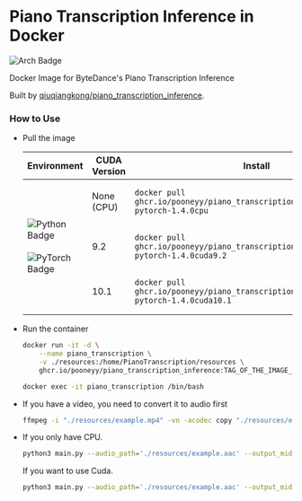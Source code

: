 # Piano Transcription Inference in Docker
![Arch Badge](https://img.shields.io/badge/Architecture-linux%2Famd64-blue)

Docker Image for ByteDance's Piano Transcription Inference

Built by [qiuqiangkong/piano_transcription_inference](https://github.com/qiuqiangkong/piano_transcription_inference).

### How to Use

- Pull the image
    <table><thead><tr><th>Environment</th><th>CUDA Version</th><th>Install</th></tr></thead><tbody><tr><td rowspan="3"><img alt="Python Badge" src="https://img.shields.io/badge/Python-3.7-blue"><br /><br /><img alt="PyTorch Badge" src="https://img.shields.io/badge/PyTorch-1.4.0-blue"></td><td>None (CPU)</td><td class="command-cell"><pre lang="shell"><code>docker pull ghcr.io/pooneyy/piano_transcription_inference:latest-pytorch-1.4.0cpu</code></pre></td></tr><tr><td>9.2</td><td class="command-cell"><pre lang="shell"><code>docker pull ghcr.io/pooneyy/piano_transcription_inference:latest-pytorch-1.4.0cuda9.2</code></pre></td></tr><tr><td>10.1</td><td class="command-cell"><pre lang="shell"><code>docker pull ghcr.io/pooneyy/piano_transcription_inference:latest-pytorch-1.4.0cuda10.1</code></pre></td></tr></tbody></table>

- Run the container
  ```bash
  docker run -it -d \
      --name piano_transcription \
      -v ./resources:/home/PianoTranscription/resources \
      ghcr.io/pooneyy/piano_transcription_inference:TAG_OF_THE_IMAGE_YOU_PULLED
  
  docker exec -it piano_transcription /bin/bash
  ```

- If you have a video, you need to convert it to audio first
  ```bash
  ffmpeg -i "./resources/example.mp4" -vn -acodec copy "./resources/example.aac"
  ```

- If you only have CPU.
  ```bash
  python3 main.py --audio_path='./resources/example.aac' --output_midi_path='./resources/example.mid'
  ```
  If you want to use Cuda.
  ```bash
  python3 main.py --audio_path='./resources/example.aac' --output_midi_path='./resources/example.mid' --cuda
  ```

